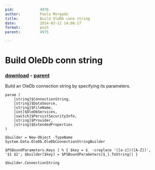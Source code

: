 ```yaml
---
pid:            4976
author:         Paulo Morgado
title:          Build OleDb conn string
date:           2014-03-12 14:06:17
format:         posh
parent:         4975

---
```


# Build OleDb conn string

### [download](//scripts/4976.ps1) - [parent](//scripts/4975.md)

Build an OleDb connection string by specifying its parameters.

```posh
param (
    [string]$ConnectionString,
    [string]$DataSource,
    [string]$FileName,
    [int]$OleDbServices,
    [switch]$PersistSecurityInfo,
    [string]$Provider,
    [string]$ExtendedProperties
)

$builder = New-Object -TypeName System.Data.OleDb.OleDbConnectionStringBuilder

$PSBoundParameters.Keys | % { $key = $_ -creplace '([a-z])([A-Z])', '$1 $2'; $builder[$key] = $PSBoundParameters[$_].ToString() }

$builder.ConnectionString

```
